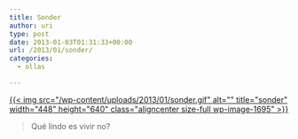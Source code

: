 ```yaml
---
title: Sonder
author: uri
type: post
date: 2013-01-03T01:31:33+00:00
url: /2013/01/sonder/
categories:
  - ollas

---
```

[{{< img src="/wp-content/uploads/2013/01/sonder.gif" alt="" title="sonder" width="448" height="640" class="aligncenter size-full wp-image-1695" >}}][1]

> Qué lindo es vivir no?

 [1]: /wp-content/uploads/2013/01/sonder.gif